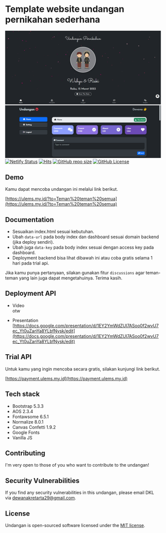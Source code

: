 # Template website undangan pernikahan sederhana

![Thumbnail](/assets/images/banner.png)
![Thumbnail2](/assets/images/banner2.png)
[![Netlify Status](https://api.netlify.com/api/v1/badges/cef32dbf-f26f-4865-84a9-b85a439c9994/deploy-status)](https://app.netlify.com/sites/ulems/deploys)
[![Hits](https://dikit.my.id/0b3y8q)](https://cie.my.id)
[![GitHub repo size](https://img.shields.io/github/repo-size/dewanakl/undangan?color=brightgreen)](https://shields.io)
[![GitHub License](https://img.shields.io/github/license/dewanakl/undangan?color=brightgreen)](https://shields.io)

## Demo
Kamu dapat mencoba undangan ini melalui link berikut.

[https://ulems.my.id/?to=Teman%20teman%20semua](https://ulems.my.id/?to=Teman%20teman%20semua)

## Documentation

- Sesuaikan index.html sesuai kebutuhan.
- Ubah `data-url` pada body index dan dashboard sesuai domain backend (jika deploy sendiri).
- Ubah juga `data-key` pada body index sesuai dengan access key pada dashboard.
- Deployment backend bisa lihat dibawah ini atau coba gratis selama 1 hari pada trial api.

Jika kamu punya pertanyaan, silakan gunakan fitur `discussions` agar teman-teman yang lain juga dapat mengetahuinya. Terima kasih. 

## Deployment API

- Video\
    otw

- Presentation
    [https://docs.google.com/presentation/d/1EY2YmWdZUI7ASoo0f2wvU7ec_Yt0uZanYa8YLbfNysk/edit](https://docs.google.com/presentation/d/1EY2YmWdZUI7ASoo0f2wvU7ec_Yt0uZanYa8YLbfNysk/edit)

## Trial API
Untuk kamu yang ingin mencoba secara gratis, silakan kunjungi link berikut.

[https://payment.ulems.my.id](https://payment.ulems.my.id)


## Tech stack

- Bootstrap 5.3.3
- AOS 2.3.4
- Fontawsome 6.5.1
- Normalize 8.0.1
- Canvas Confetti 1.9.2
- Google Fonts
- Vanilla JS

## Contributing

I'm very open to those of you who want to contribute to the undangan!

## Security Vulnerabilities

If you find any security vulnerabilities in this undangan, please email DKL via [dewanakretarta29@gmail.com](mailto:dewanakretarta29@gmail.com).

## License

Undangan is open-sourced software licensed under the [MIT license](https://opensource.org/licenses/MIT).
